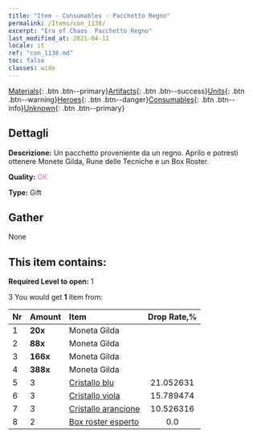 ```yaml
---
title: "Item - Consumables - Pacchetto Regno"
permalink: /Items/con_1138/
excerpt: "Era of Chaos  Pacchetto Regno"
last_modified_at: 2021-04-11
locale: it
ref: "con_1138.md"
toc: false
classes: wide
---
```

 [Materials](/it/Items/){: .btn .btn--primary}[Artifacts](/it/Items/Artifacts/){: .btn .btn--success}[Units](/it/Items/Units/){: .btn .btn--warning}[Heroes](/it/Items/Heroes/){: .btn .btn--danger}[Consumables](/it/Items/Consumables/){: .btn .btn--info}[Unknown](/it/Items/Unknown/){: .btn .btn--primary}

## Dettagli
 **Descrizione:** Un pacchetto proveniente da un regno. Aprilo e potresti ottenere Monete Gilda, Rune delle Tecniche e un Box Roster.

 **Quality:** <span style="color: #DA70D6">OK</span>

 **Type:** Gift

## Gather

  None

## This item contains:

 **Required Level to open:** 1

 3 You would get **1** item  from:

  | Nr | Amount |     Item    | Drop Rate,% |
  |:---|:-------|:------------|:---------:|
  | 1 |  **20x** | Moneta Gilda |  | 21.052631 | 
  | 2 |  **88x** | Moneta Gilda |  | 15.789474 | 
  | 3 |  **166x** | Moneta Gilda |  | 10.526316 | 
  | 4 |  **388x** | Moneta Gilda |  | 5.263158 | 
  | 5 | 3 | [Cristallo blu](/it/Items/con_716/) | 21.052631 | 
  | 6 | 3 | [Cristallo viola](/it/Items/con_720/) | 15.789474 | 
  | 7 | 3 | [Cristallo arancione](/it/Items/con_730/) | 10.526316 | 
  | 8 | 2 | [Box roster esperto](/it/Items/con_767/) | 0.0 | 

